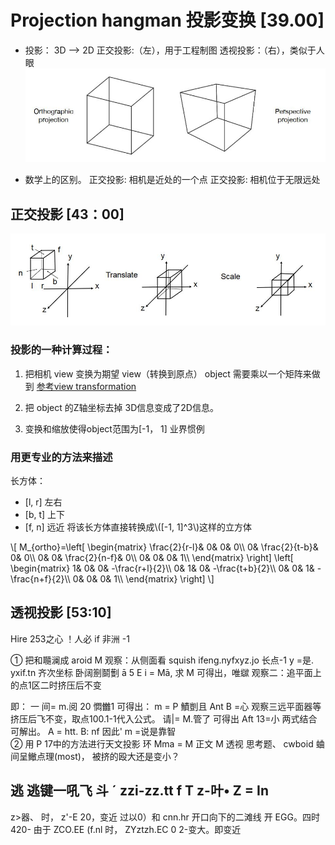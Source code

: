 # Projection hangman 投影变换 [39.00]

- 投影： 3D --> 2D
  正交投影:（左），用于工程制图
  透视投影：（右），类似于人眼
  ![](../assets/两种投影.jpg)

- 数学上的区别。
  正交投影: 相机是近处的一个点
  正交投影: 相机位于无限远处

## 正交投影 [43：00]

![](../assets/正交投影.jpg)

### 投影的一种计算过程：

1. 把相机 view 变换为期望 view（转换到原点）
   object 需要乘以一个矩阵来做到
   [参考view transformation](View.md)

2. 把 object 的Z轴坐标去掉
   3D信息变成了2D信息。

3. 变换和缩放使得object范围为[-1， 1]
   业界惯例

### 用更专业的方法来描述
长方体：
- [l, r] 左右
- [b, t] 上下
- [f, n] 远近
将该长方体直接转换成\\([-1, 1]^3\\)这样的立方体

\\[
M_{ortho}=\left[ \begin{matrix}
	\frac{2}{r-l}&		0&		0&		0\\\\
	0&		\frac{2}{t-b}&		0&		0\\\\
	0&		0&		\frac{2}{n-f}&		0\\\\
	0&		0&		0&		1\\\\
\end{matrix} \right] \left[ \begin{matrix}
	1&		0&		0&		-\frac{r+l}{2}\\\\
	0&		1&		0&		-\frac{t+b}{2}\\\\
	0&		0&		1&		-\frac{n+f}{2}\\\\
	0&		0&		0&		1\\\\
\end{matrix} \right] 
\\]


## 透视投影 [53:10]

Hire 253之心
！人必
if 非洲
-1

① 把和𡃴澜成 aroid M
观察：从侧面看 squish
i­feng.nyfxyz.j­o 长点-1
y =是. yxif.t­n 齐次坐标
卧阔𠠬鬬劐
ā 5 E
i = Mā, 求 M
可得出，唯㱍
观察二：追平面上的点1区二时挤压后不变

即： 一
间= m.阅 20
㦖雦1
可得出： m = P 鰿剴且 Ant B =心
观察三远平面器等挤压后飞不变，取点100.1-1代入公式。
请|= M.管了 可得出 Aft 13=小
两式结合可解出。 A = htt. B: nf
因此' m =说是靠智\
② 用 P 17中的方法进行天文投影
环 Mma = M 正文 M 透视
思考题、 cwboid 蛐间呈䲄点理(most)，
被挤的殴大还是变小？

逃 逃键一吼飞 斗
ˊ zzi-zz.tt f T z-叶•
Z = In
-
z>器、 时， z'-E 20，变近
过以0）和 cnn.hr
开口向下的二滩线
开 EGG。四时420-
由于 ZCO.EE (f.nl 时， ZYzt­zh.EC 0
2-变大。即变近
